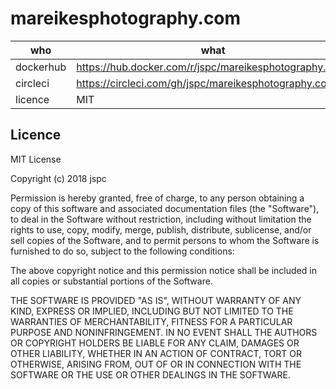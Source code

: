 mareikesphotography.com
==

| who       | what |
|-----------|------|
| dockerhub | https://hub.docker.com/r/jspc/mareikesphotography.com/   |
| circleci  | https://circleci.com/gh/jspc/mareikesphotography.com   |
| licence   | MIT   |


Licence
--

MIT License

Copyright (c) 2018 jspc

Permission is hereby granted, free of charge, to any person obtaining a copy
of this software and associated documentation files (the "Software"), to deal
in the Software without restriction, including without limitation the rights
to use, copy, modify, merge, publish, distribute, sublicense, and/or sell
copies of the Software, and to permit persons to whom the Software is
furnished to do so, subject to the following conditions:

The above copyright notice and this permission notice shall be included in all
copies or substantial portions of the Software.

THE SOFTWARE IS PROVIDED "AS IS", WITHOUT WARRANTY OF ANY KIND, EXPRESS OR
IMPLIED, INCLUDING BUT NOT LIMITED TO THE WARRANTIES OF MERCHANTABILITY,
FITNESS FOR A PARTICULAR PURPOSE AND NONINFRINGEMENT. IN NO EVENT SHALL THE
AUTHORS OR COPYRIGHT HOLDERS BE LIABLE FOR ANY CLAIM, DAMAGES OR OTHER
LIABILITY, WHETHER IN AN ACTION OF CONTRACT, TORT OR OTHERWISE, ARISING FROM,
OUT OF OR IN CONNECTION WITH THE SOFTWARE OR THE USE OR OTHER DEALINGS IN THE
SOFTWARE.

